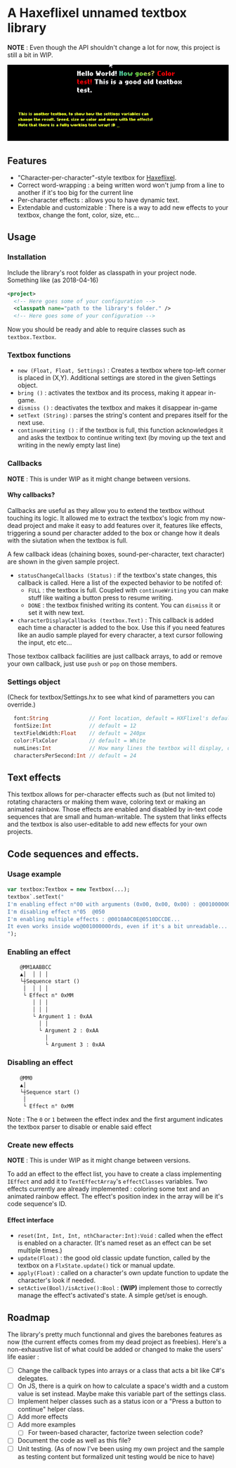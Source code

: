 # A Haxeflixel unnamed textbox library
**NOTE** : Even though the API shouldn't change a lot for now, this project is still a bit in WIP.

![Demo](readme_files/demo.gif)


## Features
- "Character-per-character"-style textbox for [Haxeflixel](https://haxeflixel.com/).
- Correct word-wrapping : a being written word won't jump from a line to another if it's too big for the current line
- Per-character effects : allows you to have dynamic text.
- Extendable and customizable : There is a way to add new effects to your textbox, change the font, color, size, etc...


## Usage

### Installation
Include the library's root folder as classpath in your project node. Something like (as 2018-04-16)
```xml
<project>
  <!-- Here goes some of your configuration -->
  <classpath name="path to the library's folder." />
  <!-- Here goes some of your configuration -->
```

Now you should be ready and able to require classes such as `textbox.Textbox`.

### Textbox functions
- `new (Float, Float, Settings)` : Creates a textbox where top-left corner is placed in (X,Y). Additional settings are stored in the given Settings object.
- `bring ()` : activates the textbox and its process, making it appear in-game.
- `dismiss ()` : deactivates the textbox and makes it disappear in-game
- `setText (String)` : parses the string's content and prepares itself for the next use.
- `continueWriting ()` : if the textbox is full, this function acknowledges it and asks the textbox to continue writing text (by moving up the text and writing in the newly empty last line)

### Callbacks
**NOTE** : This is under WIP as it might change between versions.

#### Why callbacks?
Callbacks are useful as they allow you to extend the textbox without touching its logic. It allowed me to extract the textbox's logic from my now-dead project and make it easy to add features over it, features like effects, triggering a sound per character added to the box or change how it deals with the siutation when the textbox is full.

A few callback ideas (chaining boxes, sound-per-character, text character) are shown in the given sample project.

- `statusChangeCallbacks (Status)` : if the textbox's state changes, this callback is called. Here a list of the expected behavior to be notifed of:
  + `FULL` : the textbox is full. Coupled with `continueWriting` you can make stuff like waiting a button press to resume writing.
  + `DONE` : the textbox finished writing its content. You can `dismiss` it or set it with new text.
- `characterDisplayCallbacks (textbox.Text)` : This callback is added each time a character is added to the box. Use this if you need features like an audio sample played for every character, a text cursor following the input, etc etc...

Those textbox callback facilities are just callback arrays, to add or remove your own callback, just use `push` or `pop` on those members.

### Settings object
(Check for textbox/Settings.hx to see what kind of parametters you can override.)
```haxe
  font:String             // Font location, default = HXFlixel's default font
  fontSize:Int            // default = 12
  textFieldWidth:Float    // default = 240px
  color:FlxColor          // default = White
  numLines:Int            // How many lines the textbox will display, default = 3
  charactersPerSecond:Int // default = 24
```

## Text effects
This textbox allows for per-character effects such as (but not limited to) rotating characters or making them wave, coloring text or making an animated rainbow. Those effects are enabled and disabled by in-text code sequences that are small and human-writable. The system that links effects and the textbox is also user-editable to add new effects for your own projects.

## Code sequences and effects.

### Usage example

```haxe
var textbox:Textbox = new Textbox(...);
textbox`.setText("
I'm enabling effect n°00 with arguments (0x00, 0x00, 0x00) : @001000000
I'm disabling effect n°05  @050
I'm enabling multiple effects : @0010A0C0E@0510DCCDE...
It even works inside wo@001000000rds, even if it's a bit unreadable...
");
```

### Enabling an effect
```
    @MM1AABBCC
    ▲│  │ │ │
    └┼Sequence start ()
     │  │ │ │
     └ Effect n° 0xMM
        │ │ │
        │ │ │
        └ Argument 1 : 0xAA
          │ │
          └ Argument 2 : 0xAA
            │
            └ Argument 3 : 0xAA
```

### Disabling an effect

```
    @MM0
    ▲│
    └┼Sequence start ()
     │
     └ Effect n° 0xMM
```

Note : The `0` or `1` between the effect index and the first argument indicates the textbox parser to disable or enable said effect

### Create new effects
**NOTE** : This is under WIP as it might change between versions.

To add an effect to the effect list, you have to create a class implementing `IEffect` and add it to `TextEffectArray`'s `effectClasses` variables. Two effects currently are already implemented : coloring some text and an animated rainbow effect. The effect's position index in the array will be it's code sequence's ID.

#### Effect interface
- `reset(Int, Int, Int, nthCharacter:Int):Void` : called when the effect is enabled on a character. (It's named reset as an effect can be set multiple times.)
- `update(Float)` : the good old classic update function, called by the textbox on a `FlxState.update()` tick or manual update.
- `apply(Float)` : called on a character's own update function to update the character's look if needed.
- `setActive(Bool)/isActive():Bool` : **(WIP)** implement those to correctly manage the effect's activated's state. A simple get/set is enough.

## Roadmap
The library's pretty much functionnal and gives the barebones features as now (the current effects comes from my dead project as freebies). Here's a non-exhaustive list of what could be added or changed to make the users' life easier :
- [ ] Change the callback types into arrays or a class that acts a bit like C#'s delegates.
- [ ] On JS, there is a quirk on how to calculate a space's width and a custom value is set instead. Maybe make this variable part of the settings class.
- [ ] Implement helper classes such as a status icon or a "Press a button to continue" helper class.
- [ ] Add more effects
- [ ] Add more examples
  + [ ] For tween-based character, factorize tween selection code?
- [ ] Document the code as well as this file?
- [ ] Unit testing. (As of now I've been using my own project and the sample as testing content but formalized unit testing would be nice to have)
